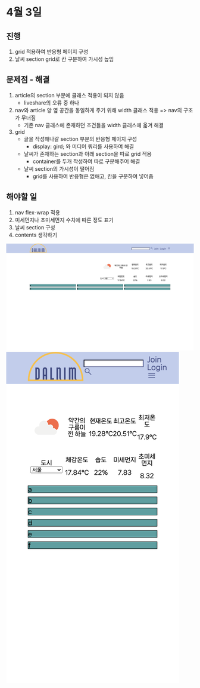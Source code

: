 # 4월 3일

## 진행
1. grid 적용하여 반응형 페이지 구성
2. 날씨 section grid로 칸 구분하여 가시성 높임

## 문제점 - 해결
1. article의 section 부분에 클래스 적용이 되지 않음
    - liveshare의 오류 중 하나
2. nav와 article 양 옆 공간을 동일하게 주기 위해 width 클래스 적용 => nav의 구조가 무너짐
    - 기존 nav 클래스에 존재하던 조건들을 width 클래스에 옮겨 해결
3. grid
    - 글을 작성해나갈 section 부분의 반응형 페이지 구성
      - display: gird; 와 미디어 쿼리를 사용하여 해결
    - 날씨가 존재하는 section과 아래 section을 따로 grid 적용
      - container를 두개 작성하여 따로 구분해주어 해결
    - 날씨 section의 가시성이 떨어짐
      - grid를 사용하여 반응형은 없애고, 칸을 구분하여 넣어줌

## 해야할 일
1. nav flex-wrap 적용
2. 미세먼지나 초미세먼지 수치에 따른 정도 표기
3. 날씨 section 구성
4. contents 생각하기

<img src="../img/230403_1.png">
<img src="../img/230403_2.png">